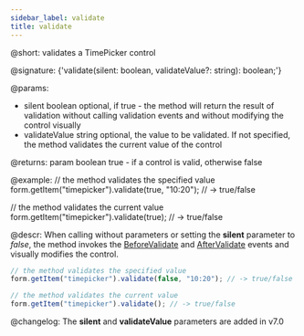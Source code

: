 ```yaml
---
sidebar_label: validate
title: validate
---          
```


@short: validates a TimePicker control

@signature: {'validate(silent: boolean, validateValue?: string): boolean;'}
 
@params:
- silent    boolean     optional, if true - the method will return the result of validation without calling validation events and without modifying the control visually
- validateValue     string     optional, the value to be validated. If not specified, the method validates the current value of the control

@returns:
param   boolean     true - if a control is valid, otherwise false

@example:
// the method validates the specified value
form.getItem("timepicker").validate(true, "10:20"); // -> true/false

// the method validates the current value
form.getItem("timepicker").validate(true); // -> true/false


@descr:
When calling without parameters or setting the **silent** parameter to *false*, the method invokes the [BeforeValidate](form/api/timepicker/timepicker_beforevalidate_event.md) and [AfterValidate](form/api/timepicker/timepicker_aftervalidate_event.md) events and visually modifies the control.

~~~js
// the method validates the specified value
form.getItem("timepicker").validate(false, "10:20"); // -> true/false

// the method validates the current value
form.getItem("timepicker").validate(); // -> true/false
~~~


@changelog: 
The **silent** and **validateValue** parameters are added in v7.0

